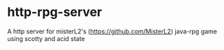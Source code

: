 # http-rpg-server
A http server for misterL2's (https://github.com/MisterL2) java-rpg game using scotty and acid state
